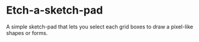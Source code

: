 # Etch-a-sketch-pad

A simple sketch-pad that lets
you select each grid boxes to draw a pixel-like shapes or forms.
